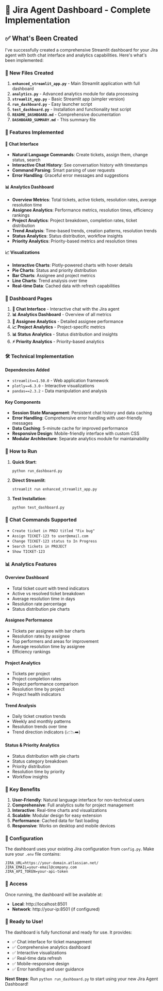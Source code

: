 # 🎫 Jira Agent Dashboard - Complete Implementation

## ✅ What's Been Created

I've successfully created a comprehensive Streamlit dashboard for your Jira agent with both chat interface and analytics capabilities. Here's what's been implemented:

### 📁 New Files Created

1. **`enhanced_streamlit_app.py`** - Main Streamlit application with full dashboard
2. **`analytics.py`** - Advanced analytics module for data processing
3. **`streamlit_app.py`** - Basic Streamlit app (simpler version)
4. **`run_dashboard.py`** - Easy launcher script
5. **`test_dashboard.py`** - Installation and functionality test script
6. **`README_DASHBOARD.md`** - Comprehensive documentation
7. **`DASHBOARD_SUMMARY.md`** - This summary file

### 🚀 Features Implemented

#### 💬 Chat Interface
- **Natural Language Commands**: Create tickets, assign them, change status, search
- **Interactive Chat History**: See conversation history with timestamps
- **Command Parsing**: Smart parsing of user requests
- **Error Handling**: Graceful error messages and suggestions

#### 📊 Analytics Dashboard
- **Overview Metrics**: Total tickets, active tickets, resolution rates, average resolution time
- **Assignee Analytics**: Performance metrics, resolution times, efficiency rankings
- **Project Analytics**: Project breakdown, completion rates, ticket distribution
- **Trend Analysis**: Time-based trends, creation patterns, resolution trends
- **Status Analytics**: Status distribution, workflow insights
- **Priority Analytics**: Priority-based metrics and resolution times

#### 📈 Visualizations
- **Interactive Charts**: Plotly-powered charts with hover details
- **Pie Charts**: Status and priority distribution
- **Bar Charts**: Assignee and project metrics
- **Line Charts**: Trend analysis over time
- **Real-time Data**: Cached data with refresh capabilities

### 🎨 Dashboard Pages

1. **💬 Chat Interface** - Interactive chat with the Jira agent
2. **📊 Analytics Dashboard** - Overview of all metrics
3. **👥 Assignee Analytics** - Detailed assignee performance
4. **📈 Project Analytics** - Project-specific metrics
5. **📊 Status Analytics** - Status distribution and insights
6. **⚡ Priority Analytics** - Priority-based analytics

### 🛠️ Technical Implementation

#### Dependencies Added
- `streamlit==1.50.0` - Web application framework
- `plotly==6.3.0` - Interactive visualizations
- `pandas==2.3.2` - Data manipulation and analysis

#### Key Components
- **Session State Management**: Persistent chat history and data caching
- **Error Handling**: Comprehensive error handling with user-friendly messages
- **Data Caching**: 5-minute cache for improved performance
- **Responsive Design**: Mobile-friendly interface with custom CSS
- **Modular Architecture**: Separate analytics module for maintainability

### 🚀 How to Run

1. **Quick Start**:
   ```bash
   python run_dashboard.py
   ```

2. **Direct Streamlit**:
   ```bash
   streamlit run enhanced_streamlit_app.py
   ```

3. **Test Installation**:
   ```bash
   python test_dashboard.py
   ```

### 💬 Chat Commands Supported

- `Create ticket in PROJ titled "Fix bug"`
- `Assign TICKET-123 to user@email.com`
- `Change TICKET-123 status to In Progress`
- `Search tickets in PROJECT`
- `Show TICKET-123`

### 📊 Analytics Features

#### Overview Dashboard
- Total ticket count with trend indicators
- Active vs resolved ticket breakdown
- Average resolution time in days
- Resolution rate percentage
- Status distribution pie charts

#### Assignee Performance
- Tickets per assignee with bar charts
- Resolution rates by assignee
- Top performers and areas for improvement
- Average resolution time by assignee
- Efficiency rankings

#### Project Analytics
- Tickets per project
- Project completion rates
- Project performance comparison
- Resolution time by project
- Project health indicators

#### Trend Analysis
- Daily ticket creation trends
- Weekly and monthly patterns
- Resolution trends over time
- Trend direction indicators (📈📉➡️)

#### Status & Priority Analytics
- Status distribution with pie charts
- Status category breakdown
- Priority distribution
- Resolution time by priority
- Workflow insights

### 🎯 Key Benefits

1. **User-Friendly**: Natural language interface for non-technical users
2. **Comprehensive**: Full analytics suite for project management
3. **Interactive**: Real-time charts and visualizations
4. **Scalable**: Modular design for easy extension
5. **Performance**: Cached data for fast loading
6. **Responsive**: Works on desktop and mobile devices

### 🔧 Configuration

The dashboard uses your existing Jira configuration from `config.py`. Make sure your `.env` file contains:
```env
JIRA_URL=https://your-domain.atlassian.net/
JIRA_EMAIL=your-email@company.com
JIRA_API_TOKEN=your-api-token
```

### 📱 Access

Once running, the dashboard will be available at:
- **Local**: http://localhost:8501
- **Network**: http://your-ip:8501 (if configured)

### 🎉 Ready to Use!

The dashboard is fully functional and ready for use. It provides:
- ✅ Chat interface for ticket management
- ✅ Comprehensive analytics dashboard
- ✅ Interactive visualizations
- ✅ Real-time data refresh
- ✅ Mobile-responsive design
- ✅ Error handling and user guidance

**Next Steps**: Run `python run_dashboard.py` to start using your new Jira Agent Dashboard!

